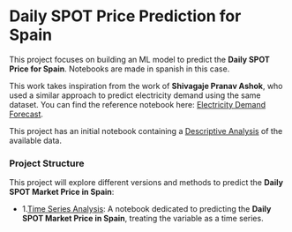 # Daily SPOT Price Prediction for Spain

This project focuses on building an ML model to predict the **Daily SPOT Price for Spain**. Notebooks are made in spanish in this case.

This work takes inspiration from the work of **Shivagaje Pranav Ashok**, who used a similar approach to predict electricity demand using the same dataset. You can find the reference notebook here: [Electricity Demand Forecast](https://www.kaggle.com/code/shivagajepranav111a/daily-electricity-demand-forecast-machine-learning/notebook#Model-Building).

This project has an initial notebook containing a [Descriptive Analysis](https://github.com/MPeredaPerea/Machine_learning_projects/blob/main/Energy_sector/Spain_SPOT_price_ML/Descriptive_Analysis.ipynb) of the available data.

### Project Structure
This project will explore different versions and methods to predict the **Daily SPOT Market Price in Spain**:

- 1.[Time Series Analysis](https://github.com/MPeredaPerea/Machine_learning_projects/blob/main/Energy_sector/Spain_SPOT_price_ML/ML_serie_temporal/ML_serie_temporal.ipynb): A notebook dedicated to predicting the **Daily SPOT Market Price in Spain**, treating the variable as a time series.
